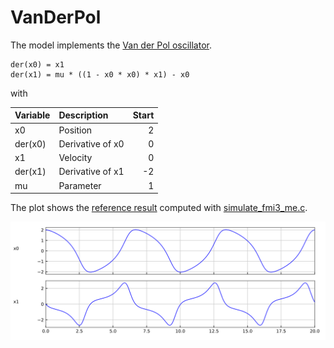 # VanDerPol

The model implements the [Van der Pol oscillator](https://en.wikipedia.org/wiki/Van_der_Pol_oscillator).

```
der(x0) = x1
der(x1) = mu * ((1 - x0 * x0) * x1) - x0
```

with

| Variable      | Description      | Start |
|:--------------|:-----------------| -----:|
| x0            | Position         |     2 |
| der(x0)       | Derivative of x0 |     0 |
| x1            | Velocity         |     0 |
| der(x1)       | Derivative of x1 |    -2 |
| mu            | Parameter        |     1 |

The plot shows the [reference result](VanDerPol_ref.csv) computed with [simulate_fmi3_me.c](https://github.com/modelica/Reference-FMUs/blob/master/examples/simulate_fmi3_me.c).

![Plot](VanDerPol_ref.svg)
